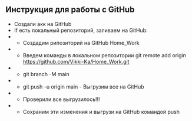 ## Инструкция для работы с GitHub
+ Создали акк на GitHub
+ If есть локальный репозиторий, заливаем на GitHub:
+ + Создадим рипозиторий на GitHub Home_Work
+ + Введем команды в локальном репозитории git remote add origin https://github.com/Vikki-Ka/Home_Work.git 
+ + git branch -M main
+ + git push -u origin main - Выгрузим все на GitHub
+ + Проверили все выгрузилось!!!
+ + Сохраним эти изменения и выгрузи на GitHub командой push

